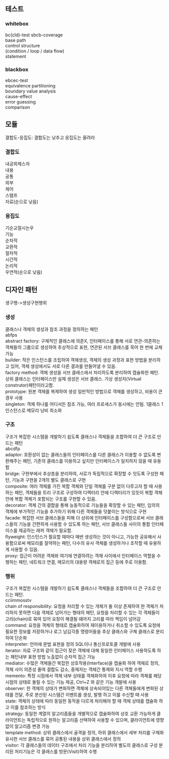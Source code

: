 ## 테스트
### whitebox
bc(cld)-test sbcb-coverage  
base path  
control structure  
(condition / loop / data flow)  
statement  
### blackbox  
ebcec-test  
equivalence partitioning  
boundary value analysis  
cause-effect  
error guessing  
comparison  

## 모듈
결합도-응집도: 결합도는 낮추고 응집도는 올려라
### 결합도
내공외제스자  
내용  
공통  
외부  
제어  
스탬프  
자료(순으로 낮음)  

### 응집도
기순교절시논우  
기능  
순차적  
교환적  
절차적  
시간적  
논리적  
우연적(순으로 낮음)  

## 디자인 패턴
생구행->생성구현행위
### 생성
클래스나 객체의 생성과 참조 과정을 정의하는 패턴  
abfps  
abstract factory: 구체적인 클래스에 의존X, 인터페이스를 통해 서로 연관-의존하는 객체들의 그룹으로 생성하여 추상적으로 표현, 연관된 서브 클래스를 묵어 한 번에 교체 가능  
builder: 작은 인스턴스를 조립하여 객체생성, 객체의 생성 과정과 표현 방법을 분리하고 있어, 객체 생성에서도 서로 다른 결과를 만들어낼 수 있음.  
factory method: 객체 생성을 서브 클래스에서 처리하도록 분리하여 캡슐화한 패턴. 상위 클래스는 인터페이스만 실제 생성은 서브 클래스. 가상 생성자(Virtual construtor)패턴이라고함.  
prototype: 원본 객체를 복제하여 생성 일반적인 방법으로 객체를 생성하고, 비용이 큰 경우 사용  
singleton: 객체 하나를 어디서든 참조 가능, 여러 프로세스가 동시에는 안됨. 1클래스 1인스턴스로 메모리 낭비 최소화  
### 구조
구조가 복잡한 시스템을 개발하기 쉽도록 클래스나 객체들을 조합하여 더 큰 구조로 만드는 패턴  
abcdfp  
adaptor: 호환성이 없는 클래스들의 인터페이스를 다른 클래스가 이용할 수 없도록 변환해주는 패턴, 기존의 클래스를 이용하고 싶지만 인터페이스가 일치하지 않을 때 유용함  
bridge: 구현부에서 추상층을 분리하여, 서로가 독립적으로 확장할 수 잇도록 구성한 패턴, 기능과 구현을 2개의 별도 클래스로 구현  
composite: 여러 객체를 가진 복합 객체와 단일 객체를 구분 없이 다루고자 할 때 사용하는 패턴, 객체들을 트리 구조로 구성하여 디렉터리 안에 디렉터리가 있듯이 복합 객체 안에 복합 객체가 포함되는 구조를 구현할 수 있음.  
decorator: 객체 간의 결합을 통해 능동적으로 기능들을 확장할 수 있는 패턴, 임의의 객체에 부가적인 기능을 추가하기 위해 다른 객체들을 덧붙이는 방식으로 구현   
facade: 복잡한 서브 클래스들을 피해 더 상위에 인터페이스를 구성함으로써 서브 클래스들의 기능을 간편하게 사용할 수 있도록 하는 패턴, 서브 클래스들 사이의 통합 인터페이스를 제공하는 래퍼 객체가 필요함.  
flyweight: 인스턴스가 필요할 때마다 매번 생성하는 것이 아니고, 가능한 공유해서 사용함으로써 메모리를 절약하는 패턴, 다수의 유사 객체를 생성하거나 조작할 때 유용하게 사용할 수 있음.  
proxy: 접근이 어려운 객체와 여기에 연결하려는 객체 사이에서 인터페이스 역할을 수행하는 패턴, 네트워크 연결, 메모리의 대용량 객체로의 접근 등에 주로 이용함.
### 행위
구조가 복잡한 시스템을 개발하기 쉽도록 클래스나 객체들을 조합하여 더 큰 구조로 만드는 패턴.  
cciimmosstv  
chain of responsibility: 요청을 처리할 수 있는 개체가 둘 이상 존재하여 한 객체가 처리하지 못하면 다음 객체로 넘어가는 형태의 패턴, 요청을 처리할 수 있는 각 객체들이 고리(chain)로 묶여 있어 요청이 해결될 떄까지 고리를 따라 책임이 넘어감  
command: 요청을 객체의 형태로 캡슐화하여 재이용하거나 취소할 수 있도록 요청에 필요한 정보를 저장하거나 로그 남김각종 명령어들을 추상 클래스와 구체 클래스로 분리하여 단순화  
interpreter: 언어에 문법 표현을 정의 SQL이나 통신프로토콜 개발에 사용  
iterator: 자료 구조와 같이 접근이 잦은 객체에 대해 동일한 인터페이스 사용하도록 하는 패턴내부 표현 방법 노출없이 순차적 접근 가능  
mediator:  수많은 객체들간 복잡한 상호작용(Interface)을 캡슐화 하여 객체로 정의, 객체 사이 의존성 줄여 결합도 감소, 중재자는 객체간 통제와 지시 역할 수행  
memento: 특정 시점에서 객체 내부 상태를 객체화하여 이후 요청에 따라 객체를 해당 시점의 상태로 돌릴 수 있는 기능 제공, Ctrl+Z 와 같은 기능 개발에 사용  
observer: 한 객체의 상태가 변화하면 객체에 상속되어있는 다른 객체들에게 변화된 상태를 전달, 주로 분산된 시스템간 이벤트를 생성, 발행 하고 이를 수신할 때 사용  
state: 객체의 상태에 따라 동일한 동작을 다르게 처리해야 할 때 객체 상태를 캡슐화 하고 이를 참조하는 방식  
strategy: 동일한 계열의 알고리즘들을 개별적으로 캡슐화하여 상호 교환 가능하게 클라이언트는 독립적으로 원하는 알고리즘 선택하여 사용할 수 있으며, 클라이언트에 영향 없이 알고리즘 변경 가능  
template method: 상위 클래스에서 골격을 정의, 하위 클래스에서 세부 처리를 구체화 유사한 서브 클래스를 묶어 공통된 내용을 상위 클래스에서 정의  
visitor: 각 클래스들의 데이터 구조에서 처리 기능을 분리하여 별도의 클래스로 구성 분리된 처리기능은 각 클래스를 방문(Visit)하여 수행  
